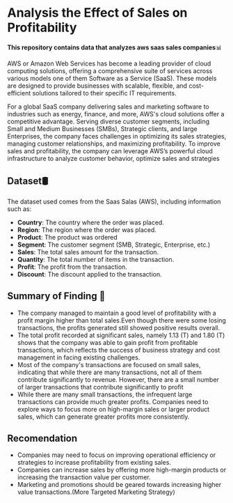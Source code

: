 # Analysis the Effect of Sales on Profitability
**This repository contains data that analyzes aws saas sales companies**📊

AWS or Amazon Web Services has become a leading provider of cloud computing solutions, offering a comprehensive suite of services across various models one of them Software as a Service (SaaS). These models are designed to provide businesses with scalable, flexible, and cost-efficient solutions tailored to their specific IT requirements.

For a global SaaS company delivering sales and marketing software to industries such as energy, finance, and more, AWS's cloud solutions offer a competitive advantage. Serving diverse customer segments, including Small and Medium Businesses (SMBs), Strategic clients, and large Enterprises, the company faces challenges in optimizing its sales strategies, managing customer relationships, and maximizing profitability.
To improve sales and profitability, the company can leverage AWS’s powerful cloud infrastructure to analyze customer behavior, optimize sales and strategies

## Dataset🛢
The dataset used comes from the Saas Salas (AWS), including information such as:

- **Country**: The country where the order was placed.
- **Region**: The region where the order was placed.
- **Product**: The product was ordered
- **Segment**: The customer segment (SMB, Strategic, Enterprise, etc.)
- **Sales**: The total sales amount for the transaction.
- **Quantity**: The total number of items in the transaction.
- **Profit**: The profit from the transaction.
- **Discount**: The discount applied to the transaction.

## Summary of Finding 📝
- The company managed to maintain a good level of profitability with a profit margin higher than total sales.Even though there were some losing transactions, the profits generated still showed positive results overall.
- The total profit recorded at significant sales, namely 1.13 (T) and 1.80 (T) shows that the company was able to gain profit from profitable transactions, which reflects the success of business strategy and cost management in facing existing challenges.
- Most of the company's transactions are focused on small sales, indicating that while there are many transactions, not all of them contribute significantly to revenue. However, there are a small number of larger transactions that contribute significantly to profit
- While there are many small transactions, the infrequent large transactions can provide much greater profits. Companies need to explore ways to focus more on high-margin sales or larger product sales, which can generate greater profits more consistently.

## Recomendation
- Companies may need to focus on improving operational efficiency or strategies to increase profitability from existing sales.
- Companies can increase sales by offering more high-margin products or increasing the transaction value per customer.
- Marketing and promotions should be geared towards increasing higher value transactions.(More Targeted Marketing Strategy)
